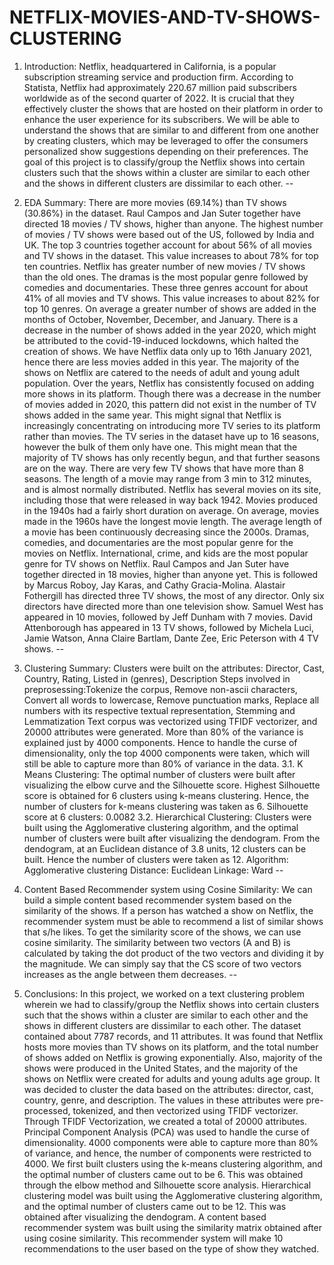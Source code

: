 # NETFLIX-MOVIES-AND-TV-SHOWS-CLUSTERING

1. Introduction:
Netflix, headquartered in California, is a popular subscription streaming service and production firm. According to Statista, Netflix had approximately 220.67 million paid subscribers worldwide as of the second quarter of 2022. It is crucial that they effectively cluster the shows that are hosted on their platform in order to enhance the user experience for its subscribers.
We will be able to understand the shows that are similar to and different from one another by creating clusters, which may be leveraged to offer the consumers personalized show suggestions depending on their preferences.
The goal of this project is to classify/group the Netflix shows into certain clusters such that the shows within a cluster are similar to each other and the shows in different clusters are dissimilar to each other.
--

2. EDA Summary:
There are more movies (69.14%) than TV shows (30.86%) in the dataset.
Raul Campos and Jan Suter together have directed 18 movies / TV shows, higher than anyone.
The highest number of movies / TV shows were based out of the US, followed by India and UK. The top 3 countries together account for about 56% of all movies and TV shows in the dataset. This value increases to about 78% for top ten countries.
Netflix has greater number of new movies / TV shows than the old ones.
The dramas is the most popular genre followed by comedies and documentaries. These three genres account for about 41% of all movies and TV shows. This value increases to about 82% for top 10 genres.
On average a greater number of shows are added in the months of October, November, December, and January.
There is a decrease in the number of shows added in the year 2020, which might be attributed to the covid-19-induced lockdowns, which halted the creation of shows. We have Netflix data only up to 16th January 2021, hence there are less movies added in this year.
The majority of the shows on Netflix are catered to the needs of adult and young adult population.
Over the years, Netflix has consistently focused on adding more shows in its platform. Though there was a decrease in the number of movies added in 2020, this pattern did not exist in the number of TV shows added in the same year. This might signal that Netflix is increasingly concentrating on introducing more TV series to its platform rather than movies.
The TV series in the dataset have up to 16 seasons, however the bulk of them only have one. This might mean that the majority of TV shows has only recently begun, and that further seasons are on the way. There are very few TV shows that have more than 8 seasons.
The length of a movie may range from 3 min to 312 minutes, and is almost normally distributed.
Netflix has several movies on its site, including those that were released in way back 1942. Movies produced in the 1940s had a fairly short duration on average. On average, movies made in the 1960s have the longest movie length. The average length of a movie has been continuously decreasing since the 2000s.
Dramas, comedies, and documentaries are the most popular genre for the movies on Netflix. International, crime, and kids are the most popular genre for TV shows on Netflix.
Raul Campos and Jan Suter have together directed in 18 movies, higher than anyone yet. This is followed by Marcus Roboy, Jay Karas, and Cathy Gracia-Molina. Alastair Fothergill has directed three TV shows, the most of any director. Only six directors have directed more than one television show.
Samuel West has appeared in 10 movies, followed by Jeff Dunham with 7 movies. David Attenborough has appeared in 13 TV shows, followed by Michela Luci, Jamie Watson, Anna Claire Bartlam, Dante Zee, Eric Peterson with 4 TV shows.
--

3. Clustering Summary:
Clusters were built on the attributes: Director, Cast, Country, Rating, Listed in (genres), Description
Steps involved in preprosessing:Tokenize the corpus, Remove non-ascii characters, Convert all words to lowercase, Remove punctuation marks, Replace all numbers with its respective textual representation, Stemming and Lemmatization
Text corpus was vectorized using TFIDF vectorizer, and 20000 attributes were generated.
More than 80% of the variance is explained just by 4000 components. Hence to handle the curse of dimensionality, only the top 4000 components were taken, which will still be able to capture more than 80% of variance in the data.
3.1. K Means Clustering:
The optimal number of clusters were built after visualizing the elbow curve and the Silhouette score.
Highest Silhouette score is obtained for 6 clusters using k-means clustering. Hence, the number of clusters for k-means clustering was taken as 6.
Silhouette score at 6 clusters: 0.0082
3.2. Hierarchical Clustering:
Clusters were built using the Agglomerative clustering algorithm, and the optimal number of clusters were built after visualizing the dendogram.
From the dendogram, at an Euclidean distance of 3.8 units, 12 clusters can be built. Hence the number of clusters were taken as 12.
Algorithm: Agglomerative clustering
Distance: Euclidean
Linkage: Ward
--

4. Content Based Recommender system using Cosine Similarity:
We can build a simple content based recommender system based on the similarity of the shows.
If a person has watched a show on Netflix, the recommender system must be able to recommend a list of similar shows that s/he likes. To get the similarity score of the shows, we can use cosine similarity.
The similarity between two vectors (A and B) is calculated by taking the dot product of the two vectors and dividing it by the magnitude. We can simply say that the CS score of two vectors increases as the angle between them decreases.
--

5. Conclusions:
In this project, we worked on a text clustering problem wherein we had to classify/group the Netflix shows into certain clusters such that the shows within a cluster are similar to each other and the shows in different clusters are dissimilar to each other.
The dataset contained about 7787 records, and 11 attributes.
It was found that Netflix hosts more movies than TV shows on its platform, and the total number of shows added on Netflix is growing exponentially. Also, majority of the shows were produced in the United States, and the majority of the shows on Netflix were created for adults and young adults age group.
It was decided to cluster the data based on the attributes: director, cast, country, genre, and description. The values in these attributes were pre-processed, tokenized, and then vectorized using TFIDF vectorizer. Through TFIDF Vectorization, we created a total of 20000 attributes.
Principal Component Analysis (PCA) was used to handle the curse of dimensionality. 4000 components were able to capture more than 80% of variance, and hence, the number of components were restricted to 4000.
We first built clusters using the k-means clustering algorithm, and the optimal number of clusters came out to be 6. This was obtained through the elbow method and Silhouette score analysis.
Hierarchical clustering model was built using the Agglomerative clustering algorithm, and the optimal number of clusters came out to be 12. This was obtained after visualizing the dendogram.
A content based recommender system was built using the similarity matrix obtained after using cosine similarity. This recommender system will make 10 recommendations to the user based on the type of show they watched.
